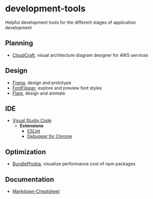# development-tools
Helpful development tools for the different stages of application development

## Planning
* [CloudCraft](https://cloudcraft.co/), visual architecture diagram designer for AWS services

## Design
* [Figma](https://www.figma.com/), design and prototype
* [FontFlipper](https://fontflipper.com), explore and preview font styles
* [Flare](https://www.2dimensions.com/about-flare), design and animate

## IDE
* [Visual Studio Code](https://code.visualstudio.com/)
  * __Extensions__
    * [ESLint](https://marketplace.visualstudio.com/items?itemName=dbaeumer.vscode-eslint)
    * [Debugger for Chrome](https://marketplace.visualstudio.com/items?itemName=msjsdiag.debugger-for-chrome)

## Optimization
* [BundlePhobia](https://bundlephobia.com/), visualize performance cost of npm packages

## Documentation
* [Markdown-Cheatsheet](https://github.com/tchapi/markdown-cheatsheet/blob/master/README.md)
